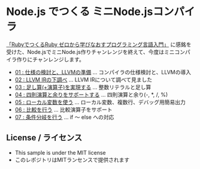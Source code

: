 # Node.js でつくる ミニNode.jsコンパイラ

[「RubyでつくるRuby ゼロから学びなおすプログラミング言語入門」](https://www.amazon.co.jp/dp/4908686017) に感銘を受けた、Node.jsでミニNode.js作りチャンレンジを終えて、今度はミニコンパイラ作りにチャンレンジします。

* [01 : 仕様の検討と、LLVMの準備](https://qiita.com/massie_g/items/1bdede3016a53f366fec) ... コンパイラの仕様検討と、LLVMの導入
* [02 : LLVM IRの下調べ](https://qiita.com/massie_g/items/7e2d2d742f1da49b8daf) ... LLVM IRについて調べて見ました
* [03 : 足し算(+演算子)を実現する](https://qiita.com/massie_g/items/8d5f7afa012b7ae76ab8) ... 整数リテラルと足し算
* [04 : 四則演算と余りをサポートする](https://qiita.com/massie_g/items/07b2bec3d7266faf9785) ... 四則演算と余り(-, *, /, %)
* [05 : ローカル変数を使う](https://qiita.com/massie_g/items/ef10b1a3b214516d6663) ... ローカル変数、複数行、デバッグ用簡易出力
* [06 : 比較を行う](https://qiita.com/massie_g/items/fd309c8cada1b0d5a416) ... 比較演算子をサポート
* [07 : 条件分岐を行う](https://qiita.com/massie_g/items/3f175c205470993eb548) ... if 〜 else への対応

## License / ライセンス

* This sample is under the MIT license
* このレポジトリはMITランセンスで提供されます



